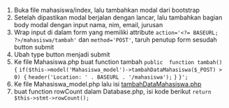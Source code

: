 <!-- Instruction for Insert Data -->

1.  Buka file mahasiswa/index, lalu tambahkan modal dari bootstrap
2. Setelah dipastikan modal berjalan dengan lancar, lalu tambahkan bagian body modal dengan input nama, nim, email, jurusan
3. Wrap input di dalam form yang memiliki attribute `action='<?= BASEURL; ?>/mahasiswa/tambah'` dan `method='POST'`, taruh penutup form sesudah button submit
4. Ubah type button menjadi submit
5.  Ke file Mahasiswa.php buat function tambah
`public  function tambah() {`
`if($this->model('Mahasiswa_model')->tambahDataMahasiswa($_POST) > 0) {`
`header('Location: ' . BASEURL . '/mahasiswa');`
`}`
`}';`
6.  Ke file Mahasiswa_model.php lalu isi
	[tambahDataMahasiswa.php](https://pastebin.com/F3gvqP5U)
7.  buat function rowCount dalam Database.php, isi kode berikut
`return  $this->stmt->rowCount();`